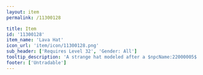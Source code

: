 ```yaml
---
layout: item
permalink: /11300128

title: Item
id: '11300128'
item_name: 'Lava Hat'
icon_url: 'item/icon/11300128.png'
sub_header: ['Requires Level 32', 'Gender: All']
tooltip_description: 'A strange hat modeled after a $npcName:22000005$.'
footer: ['Untradable']
---
```

